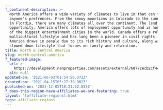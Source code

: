 ```yaml
---
f_continent-description: >-
  North America offers a wide variety of climates to live in that can fit
  anyone's prefrences. From the snowy mountians in Colorado to the sunny beaches
  in Flordia, there are many climates all over the continent. The land of
  opportunity, America offers lots of employment opportunity and is home to some
  of the biggest entertainment cities in the world. Canada offers a relaxed and
  multicultural lifestyle and has long been a pioneer in civil rights. Central
  America draws in people due to its rich history and culture, along with the
  slowed down lifestyle that focues on family and relaxation.
title: North & Central America
slug: north-central-america
f_featured-image:
  url: >-
    https://development.nanproperties.com/assets/external/6077cecb2cf4c1266aeaa8fd_602f64edc97c5content_global-properties-north-america.jpeg
  alt: null
updated-on: '2021-06-03T01:54:56.372Z'
created-on: '2021-04-15T05:27:39.302Z'
published-on: '2023-12-05T18:21:52.835Z'
f_does-this-region-have-affiliates-we-are-featuring: true
layout: '[affiliate-regions].html'
tags: affiliate-regions
---
```



